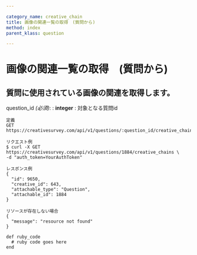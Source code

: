 ```yaml
---

category_name: creative_chain
title: 画像の関連一覧の取得　(質問から)
method: index
parent_klass: question

---
```


# 画像の関連一覧の取得　(質問から)

## 質問に使用されている画像の関連を取得します。

question_id _(必須)_:
: __integer__
: 対象となる質問id

~~~
定義
GET https://creativesurvey.com/api/v1/questions/:question_id/creative_chains

リクエスト例
$ curl -X GET https://creativesurvey.com/api/v1/questions/1884/creative_chains \
-d "auth_token=YourAuthToken"

レスポンス例
{
  "id": 9650,
  "creative_id": 643,
  "attachable_type": "Question",
  "attachable_id": 1884
}

リソースが存在しない場合
{
  "message": "resource not found"
}
~~~

 
~~~
def ruby_code
  # ruby code goes here
end
~~~

　
　

